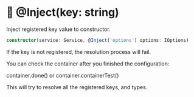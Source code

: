 # 🎯 @Inject(key: string)

Inject registered key value to constructor.

```typescript
constructor(service: Service, @Inject('options') options: IOptions)
```

If the key is not registered, the resolution process will fail.

You can check the container after you finished the configuration:

container.done() or container.containerTest()

This will try to resolve all the registered keys, and types.
